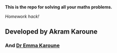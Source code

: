 

**This is the repo for solving all your maths problems.**

*Homework hack!*

## Developed by Akram Karoune
### And [Dr Emma Karoune](https://www.turing.ac.uk/people/research-associates/emma-karoune)
